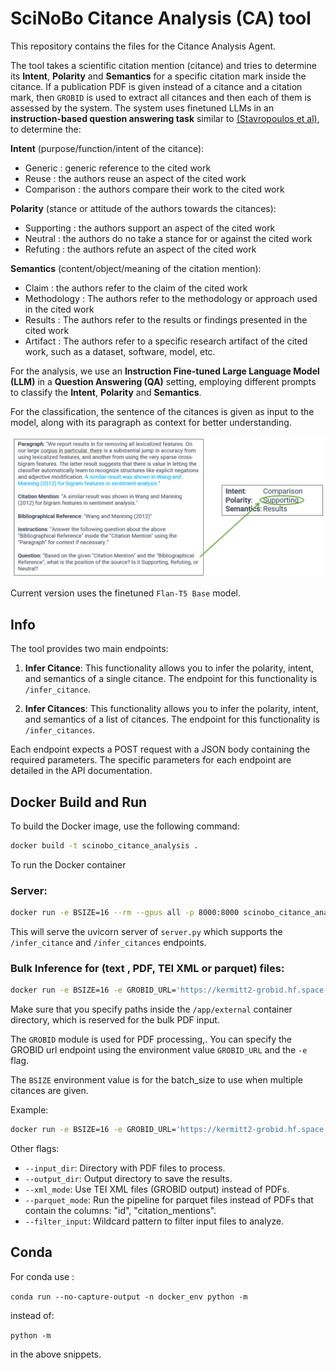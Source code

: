 # SciNoBo Citance Analysis (CA) tool
This repository contains the files for the Citance Analysis Agent.

The tool takes a scientific citation mention (citance) and tries to determine its **Intent**, **Polarity** and **Semantics** for a specific citation mark inside the citance. If a publication PDF is given instead of a citance and a citation mark, then `GROBID` is used to extract all citances and then each of them is assessed by the system. The system uses finetuned LLMs in an **instruction-based question answering task** similar to [(Stavropoulos et al)](https://aclanthology.org/2023.nlposs-1.5/), to determine the:

**Intent** (purpose/function/intent of the citance):
- Generic : generic reference to the cited work
- Reuse : the authors reuse an aspect of the cited work
- Comparison : the authors compare their work to the cited work

**Polarity** (stance or attitude of the authors towards the citances):
- Supporting : the authors support an aspect of the cited work
- Neutral : the authors do no take a stance for or against the cited work
- Refuting : the authors refute an aspect of the cited work

**Semantics** (content/object/meaning of the citation mention):
- Claim : the authors refer to the claim of the cited work
- Methodology : The authors refer to the methodology or approach used in the cited work
- Results : The authors refer to the results or findings presented in the cited work
- Artifact : The authors refer to a specific research artifact of the cited work, such as a dataset, software, model, etc.

For the analysis, we use an **Instruction Fine-tuned Large Language Model (LLM)** in a **Question Answering (QA)** setting, employing different prompts to classify the **Intent**, **Polarity** and **Semantics**.

For the classification, the sentence of the citances is given as input to the model, along with its paragraph as context for better understanding.

![image](docs/images/ca_example.png)

Current version uses the finetuned `Flan-T5 Base` model.

## Info

The tool provides two main endpoints:

1. **Infer Citance**: This functionality allows you to infer the polarity, intent, and semantics of a single citance. The endpoint for this functionality is `/infer_citance`.

2. **Infer Citances**: This functionality allows you to infer the polarity, intent, and semantics of a list of citances. The endpoint for this functionality is `/infer_citances`.

Each endpoint expects a POST request with a JSON body containing the required parameters. The specific parameters for each endpoint are detailed in the API documentation.


## Docker Build and Run

To build the Docker image, use the following command:

```bash
docker build -t scinobo_citance_analysis .
```

To run the Docker container

### Server:
```bash
docker run -e BSIZE=16 --rm --gpus all -p 8000:8000 scinobo_citance_analysis uvicorn citance_analysis.server.api:app --host 0.0.0.0 --port 8000
```

This will serve the uvicorn server of `server.py` which supports the `/infer_citance` and `/infer_citances` endpoints.

### Bulk Inference for (text , PDF, TEI XML or parquet) files:
```bash
docker run -e BSIZE=16 -e GROBID_URL='https://kermitt2-grobid.hf.space' --rm --gpus all -p 8000:8000 -v /host/directory:/container/directory scinobo_citance_analysis python -m citance_analysis.pipeline.inference --input_dir /path/to/input/inside/container --output_dir /path/to/output/inside/container
```

Make sure that you specify paths inside the `/app/external` container directory, which is reserved for the bulk PDF input.

The `GROBID` module is used for PDF processing,. You can specify the GROBID url endpoint using the environment value `GROBID_URL` and the `-e` flag.

The `BSIZE` environment value is for the batch_size to use when multiple citances are given.

Example:

```bash
docker run -e BSIZE=16 -e GROBID_URL='https://kermitt2-grobid.hf.space' --rm --gpus all -p8000:8000 -v /my_path_to_folder/mypdfs:/app/external/input scinobo_citance_analysis python -m citance_analysis.pipeline.inference --input_dir /app/external/input/ --output_dir /app/external/output/
```

Other flags:
- `--input_dir`: Directory with PDF files to process.
- `--output_dir`: Output directory to save the results.
- `--xml_mode`: Use TEI XML files (GROBID output) instead of PDFs.
- `--parquet_mode`: Run the pipeline for parquet files instead of PDFs that contain the columns: "id", "citation_mentions".
- `--filter_input`: Wildcard pattern to filter input files to analyze.

## Conda

For conda use :

`conda run --no-capture-output -n docker_env python -m` 

instead of:

`python -m` 

in the above snippets.
